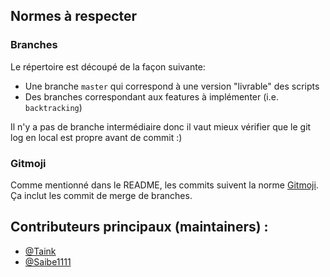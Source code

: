 ## Normes à respecter
### Branches
Le répertoire est découpé de la façon suivante:
- Une branche `master` qui correspond à une version "livrable" des scripts
- Des branches correspondant aux features à implémenter (i.e. `backtracking`)

Il n'y a pas de branche intermédiaire donc il vaut mieux vérifier que le git
log en local est propre avant de commit :)
### Gitmoji
Comme mentionné dans le README, les commits suivent la norme
[Gitmoji](https://gitmoji.dev/). Ça inclut les commit de merge de branches.

## Contributeurs principaux (maintainers) :
- [@Taink](https://github.com/Taink)
- [@Saibe1111](https://github.com/Saibe1111)
